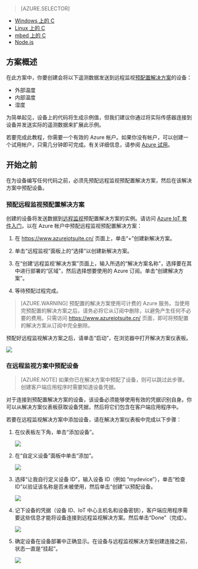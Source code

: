 > [AZURE.SELECTOR]
- [Windows 上的 C](/documentation/articles/iot-suite-connecting-devices/)
- [Linux 上的 C](/documentation/articles/iot-suite-connecting-devices-linux/)
- [mbed 上的 C](/documentation/articles/iot-suite-connecting-devices-mbed/)
- [Node.js](/documentation/articles/iot-suite-connecting-devices-node/)

## 方案概述

在此方案中，你要创建会将以下遥测数据发送到远程监视[预配置解决方案][lnk-what-are-preconfig-solutions]的设备：

- 外部温度
- 内部温度
- 湿度

为简单起见，设备上的代码将生成示例值，但我们建议你通过将实际传感器连接到设备并发送实际的遥测数据来扩展此示例。

若要完成此教程，你需要一个有效的 Azure 帐户。如果你没有帐户，可以创建一个试用帐户，只需几分钟即可完成。有关详细信息，请参阅 [Azure 试用][lnk-1rmb-trial]。

## 开始之前

在为设备编写任何代码之前，必须先预配远程监视预配置解决方案，然后在该解决方案中预配设备。

### 预配远程监视预配置解决方案

创建的设备将发送数据到[远程监视][lnk-remote-monitoring]预配置解决方案的实例。请访问 [Azure IoT 套件入门][lnk-getstarted]，以在 Azure 帐户中预配远程监视预配置解决方案：

1. 在 https://www.azureiotsuite.cn/ 页面上，单击“+”创建新解决方案。

2. 单击“远程监视”面板上的“选择”以创建新解决方案。

3. 在“创建‘远程监视’解决方案”页面上，输入所选的“解决方案名称”，选择要在其中进行部署的“区域”，然后选择想要使用的 Azure 订阅。单击“创建解决方案”。

4. 等待预配过程完成。

> [AZURE.WARNING] 预配置的解决方案使用可计费的 Azure 服务。当使用完预配置的解决方案之后，请务必将它从订阅中删除，以避免产生任何不必要的费用。只需访问 https://www.azureiotsuite.cn/ 页面，即可将预配置的解决方案从订阅中完全删除。

预配好远程监视解决方案之后，请单击“启动”，在浏览器中打开解决方案仪表板。

![][img-dashboard]

### 在远程监视方案中预配设备

> [AZURE.NOTE] 如果你已在解决方案中预配了设备，则可以跳过此步骤。创建客户端应用程序时需要知道设备凭据。

对于连接到预配置解决方案的设备，该设备必须能够使用有效的凭据识别自身。你可以从解决方案仪表板获取设备凭据，然后将它们包含在客户端应用程序中。

若要在远程监视解决方案中添加设备，请在解决方案仪表板中完成以下步骤：

1.  在仪表板左下角，单击“添加设备”。

    ![][1]

2.  在“自定义设备”面板中单击“添加”。

    ![][2]

3.  选择“让我自行定义设备 ID”，输入设备 ID（例如 “mydevice”），单击“检查 ID”以验证该名称是否未被使用，然后单击“创建”以预配设备。

    ![][3]

5. 记下设备的凭据（设备 ID、IoT 中心主机名和设备密钥），客户端应用程序需要这些信息才能将设备连接到远程监视解决方案。然后单击“Done”（完成）。

    ![][4]

6. 确定设备在设备部署中正确显示。在设备与远程监视解决方案创建连接之前，状态一直是“挂起”。

    ![][5]

[img-dashboard]: ./media/iot-suite-selector-connecting/dashboard.png
[1]: ./media/iot-suite-selector-connecting/suite0.png
[2]: ./media/iot-suite-selector-connecting/suite1.png
[3]: ./media/iot-suite-selector-connecting/suite2.png
[4]: ./media/iot-suite-selector-connecting/suite3.png
[5]: ./media/iot-suite-selector-connecting/suite5.png

[lnk-getstarted]: https://www.azureiotsuite.cn/
[lnk-what-are-preconfig-solutions]: /documentation/articles/iot-suite-what-are-preconfigured-solutions/
[lnk-remote-monitoring]: /documentation/articles/iot-suite-remote-monitoring-sample-walkthrough/
[lnk-1rmb-trial]: /pricing/1rmb-trial/
<!---HONumber=Mooncake_0523_2016-->